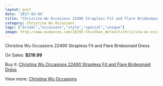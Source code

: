 ```yaml
---
layout: post
date: '2017-03-04'
title: "Christina Wu Occasions 22490 Strapless Fit and Flare Bridesmaid Dress"
category: Christina Wu Occasions
tags: ["bridal","occasions","style","special","unique"]
image: http://www.eudances.com/10193-thickbox_default/christina-wu-occasions-22490-strapless-fit-and-flare-bridesmaid-dress.jpg
---
```

Christina Wu Occasions 22490 Strapless Fit and Flare Bridesmaid Dress

On Sales: **$219.99**
<a href="https://www.eudances.com/en/christina-wu-occasions/3337-christina-wu-occasions-22490-strapless-fit-and-flare-bridesmaid-dress.html"><amp-img layout="responsive" width="600" height="600" src="//www.eudances.com/10193-thickbox_default/christina-wu-occasions-22490-strapless-fit-and-flare-bridesmaid-dress.jpg" alt="Christina Wu Occasions 22490 Strapless Fit and Flare Bridesmaid Dress 0" /></a>
<a href="https://www.eudances.com/en/christina-wu-occasions/3337-christina-wu-occasions-22490-strapless-fit-and-flare-bridesmaid-dress.html"><amp-img layout="responsive" width="600" height="600" src="//www.eudances.com/10196-thickbox_default/christina-wu-occasions-22490-strapless-fit-and-flare-bridesmaid-dress.jpg" alt="Christina Wu Occasions 22490 Strapless Fit and Flare Bridesmaid Dress 1" /></a>
<a href="https://www.eudances.com/en/christina-wu-occasions/3337-christina-wu-occasions-22490-strapless-fit-and-flare-bridesmaid-dress.html"><amp-img layout="responsive" width="600" height="600" src="//www.eudances.com/10195-thickbox_default/christina-wu-occasions-22490-strapless-fit-and-flare-bridesmaid-dress.jpg" alt="Christina Wu Occasions 22490 Strapless Fit and Flare Bridesmaid Dress 2" /></a>
<a href="https://www.eudances.com/en/christina-wu-occasions/3337-christina-wu-occasions-22490-strapless-fit-and-flare-bridesmaid-dress.html"><amp-img layout="responsive" width="600" height="600" src="//www.eudances.com/10194-thickbox_default/christina-wu-occasions-22490-strapless-fit-and-flare-bridesmaid-dress.jpg" alt="Christina Wu Occasions 22490 Strapless Fit and Flare Bridesmaid Dress 3" /></a>

Buy it: [Christina Wu Occasions 22490 Strapless Fit and Flare Bridesmaid Dress](https://www.eudances.com/en/christina-wu-occasions/3337-christina-wu-occasions-22490-strapless-fit-and-flare-bridesmaid-dress.html "Christina Wu Occasions 22490 Strapless Fit and Flare Bridesmaid Dress")

View more: [Christina Wu Occasions](https://www.eudances.com/en/59-christina-wu-occasions "Christina Wu Occasions")